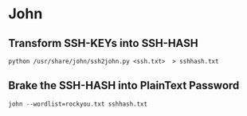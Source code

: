 # John

## Transform SSH-KEYs into SSH-HASH
    python /usr/share/john/ssh2john.py <ssh.txt>  > sshhash.txt

## Brake the SSH-HASH into PlainText Password
    john --wordlist=rockyou.txt sshhash.txt
